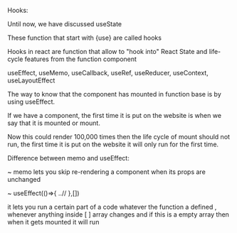 Hooks:

Until now, we have discussed useState

These function that start with {use} are called hooks

Hooks in react are function that allow to "hook into" React State and life-cycle features from the function component

useEffect, 
useMemo, 
useCallback, 
useRef, 
useReducer, 
useContext, 
useLayoutEffect


The way to know that the component has mounted in function base is by using useEffect.


If we have a component, the first time it is put on the website is when we say that it is mounted or mount.

Now this could render 100,000 times then the life cycle of mount should not run, the first time it is put on the website it will only run for the first time.



Difference between memo and useEffect:

~ memo lets you skip re-rendering a component when its props are unchanged


~ useEffect(()=>{
    ..//
},[])

it lets you run a certain part of a code whatever the function a defined , whenever anything inside [ ] array changes and if this is a empty array then when it gets mounted it will run
